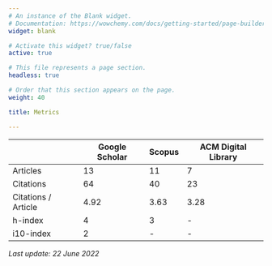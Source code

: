 ```yaml
---
# An instance of the Blank widget.
# Documentation: https://wowchemy.com/docs/getting-started/page-builder/
widget: blank

# Activate this widget? true/false
active: true

# This file represents a page section.
headless: true

# Order that this section appears on the page.
weight: 40

title: Metrics

---
```


| | Google Scholar | Scopus  | ACM Digital Library |
|---|----------------|---|--|
| Articles             | 	13            |	11	| 7 |
| Citations             | 	64           |	40 | 23 |
|  Citations / Article | 4.92          |  3.63  | 3.28 |
| h-index              | 4              |  3  | - |
| i10-index            | 2              |  -  | - |

*Last update: 22 June 2022*
